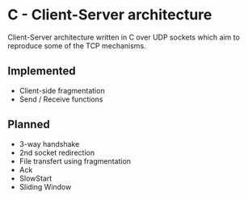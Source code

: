 # C - Client-Server architecture

Client-Server architecture written in C over UDP sockets which aim to reproduce some of the TCP mechanisms.

## Implemented

 - Client-side fragmentation
 - Send / Receive functions

## Planned

 - 3-way handshake
 - 2nd socket redirection
 - File transfert using fragmentation
 - Ack
 - SlowStart
 - Sliding Window